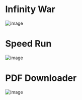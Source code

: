 # Infinity War
![image](https://github.com/user-attachments/assets/e36f54e0-a58e-485b-8453-3fb9d2944369)

# Speed Run
![image](https://github.com/user-attachments/assets/4a179c22-798e-4362-9a70-eba9e5ac23d3)

# PDF Downloader
![image](https://github.com/user-attachments/assets/43c3a3cb-6f45-4ce1-9739-80533928be91)
